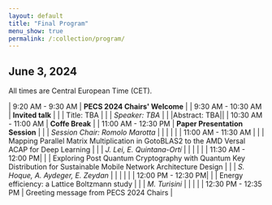 ```yaml
---
layout: default
title: "Final Program"
menu_show: true
permalink: /:collection/program/
---
```





## June 3, 2024

All times are Central European Time (CET).

| 9:20 AM - 9:30 AM | **PECS 2024 Chairs' Welcome** |
| 9:30 AM - 10:30 AM | **Invited talk** |
| | Title: TBA |
| | *Speaker: TBA* |
| |Abstract: TBA||
| 10:30 AM - 11:00 AM | **Coffe Break** |
| 11:00 AM - 12:30 PM | **Paper Presentation Session** |
| | *Session Chair: Romolo Marotta* |
| | |
| | 11:00 AM - 11:30 AM |
| | Mapping Parallel Matrix Multiplication in GotoBLAS2 to the AMD Versal ACAP for Deep Learning |
| | *J. Lei, E. Quintana-Ortí* |
| | |
| | 11:30  AM - 12:00 PM|
| | Exploring Post Quantum Cryptography with Quantum Key Distribution for Sustainable Mobile Network Architecture Design |
| | *S. Hoque, A. Aydeger, E. Zeydan* |
| | |
| | 12:00 PM - 12:30 PM|
| | Energy efficiency: a Lattice Boltzmann study |
| | *M. Turisini* |
| | |
| 12:30 PM - 12:35 PM | Greeting message from PECS 2024 Chairs |



